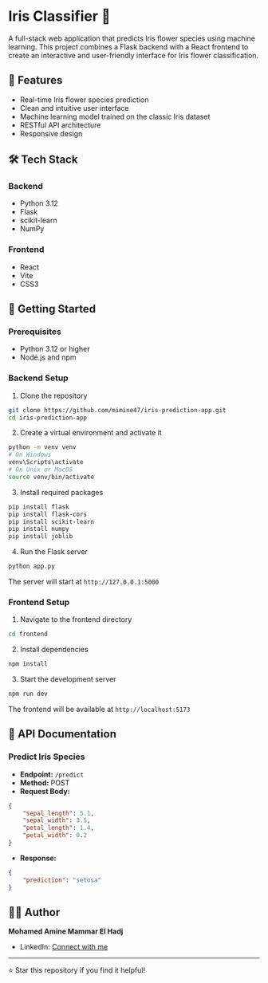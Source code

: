 # Iris Classifier 🌸

A full-stack web application that predicts Iris flower species using machine learning. This project combines a Flask backend with a React frontend to create an interactive and user-friendly interface for Iris flower classification.

## 🌟 Features

- Real-time Iris flower species prediction
- Clean and intuitive user interface
- Machine learning model trained on the classic Iris dataset
- RESTful API architecture
- Responsive design

## 🛠️ Tech Stack

### Backend
- Python 3.12
- Flask
- scikit-learn
- NumPy

### Frontend
- React
- Vite
- CSS3

## 🚀 Getting Started

### Prerequisites
- Python 3.12 or higher
- Node.js and npm

### Backend Setup
1. Clone the repository
```bash
git clone https://github.com/mimine47/iris-prediction-app.git
cd iris-prediction-app
```

2. Create a virtual environment and activate it
```bash
python -m venv venv
# On Windows
venv\Scripts\activate
# On Unix or MacOS
source venv/bin/activate
```

3. Install required packages
```bash
pip install flask
pip install flask-cors
pip install scikit-learn
pip install numpy
pip install joblib
```

4. Run the Flask server
```bash
python app.py
```
The server will start at `http://127.0.0.1:5000`

### Frontend Setup
1. Navigate to the frontend directory
```bash
cd frontend
```

2. Install dependencies
```bash
npm install
```

3. Start the development server
```bash
npm run dev
```
The frontend will be available at `http://localhost:5173`

## 📝 API Documentation

### Predict Iris Species
- **Endpoint:** `/predict`
- **Method:** POST
- **Request Body:**
```json
{
    "sepal_length": 5.1,
    "sepal_width": 3.5,
    "petal_length": 1.4,
    "petal_width": 0.2
}
```
- **Response:**
```json
{
    "prediction": "setosa"
}
```

## 👨‍💻 Author

**Mohamed Amine Mammar El Hadj**
- LinkedIn: [Connect with me](https://www.linkedin.com/in/mohamed-amine-mammar-el-hadj-715a41295)

---
⭐ Star this repository if you find it helpful!
